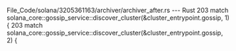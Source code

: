 File_Code/solana/3205361163/archiver/archiver_after.rs --- Rust
203             match solana_core::gossip_service::discover_cluster(&cluster_entrypoint.gossip, 1) {                                                         203             match solana_core::gossip_service::discover_cluster(&cluster_entrypoint.gossip, 2) {

